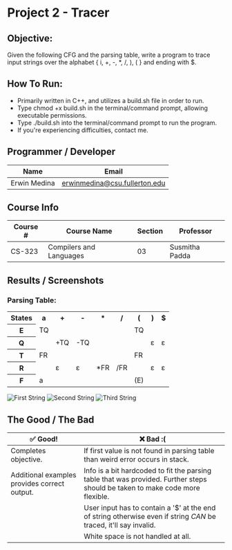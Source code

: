 # Project 2 - Tracer

## Objective:
Given the following CFG and the parsing table, write a program to trace input strings over the alphabet { i, +, -, *, /, ), ( } and ending with $.

## How To Run:
- Primarily written in C++, and utilizes a build.sh file in order to run.
- Type chmod +x build.sh in the terminal/command prompt, allowing executable permissions.
- Type ./build.sh into the terminal/command prompt to run the program.
- If you're experiencing difficulties, contact me.

## Programmer / Developer
Name | Email
---- | -----
Erwin Medina | erwinmedina@csu.fullerton.edu

## Course Info
Course # | Course Name | Section | Professor
-------- | ----------- | ------- | ---------
CS-323 | Compilers and Languages | 03 | Susmitha Padda

## Results / Screenshots
### Parsing Table:
<table>
  <tr>
    <th>States</th>
    <th>a</th>
    <th>+</th>
    <th>-</th>
    <th>*</th>
    <th>/</th>
    <th>(</th>
    <th>)</th>
    <th>$</th>
  </tr>
  <tr>
    <th>E</th>
    <td>TQ</td>
    <td></td>
    <td></td>
    <td></td>
    <td></td>
    <td>TQ</td>
    <td></td>
    <td></td>
  </tr>
  <tr>
    <th>Q</th>
    <td></td>
    <td>+TQ</td>
    <td>-TQ</td>
    <td></td>
    <td></td>
    <td></td>
    <td>ɛ</td>
    <td>ɛ</td>
  </tr>
  <tr>
    <th>T</th>
    <td>FR</td>
    <td></td>
    <td></td>
    <td></td>
    <td></td>
    <td>FR</td>
    <td></td>
    <td></td>
  </tr>
  <tr>
    <th>R</th>
    <td></td>
    <td>ɛ</td>
    <td>ɛ</td>
    <td>*FR</td>
    <td>/FR</td>
    <td></td>
    <td>ɛ</td>
    <td>ɛ</td>
  </tr>
  <tr>
    <th>F</th>
    <td>a</td>
    <td></td>
    <td></td>
    <td></td>
    <td></td>
    <td>(E)</td>
    <td></td>
    <td></td>
  </tr>
</table>

![First String](https://i.imgur.com/oySJeVG.png)
![Second String](https://i.imgur.com/DG70NrI.png)
![Third String](https://i.imgur.com/F5MWXxH.png)

## The Good / The Bad
✅ Good! | ❌ Bad :(
------ | -------
Completes objective. | If first value is not found in parsing table than weird error occurs in stack.
Additional examples provides correct output. | Info is a bit hardcoded to fit the parsing table that was provided. Further steps should be taken to make code more flexible.
|| User input has to contain a '$' at the end of string otherwise even if string _CAN_ be traced, it'll say invalid.
|| White space is not handled at all.
